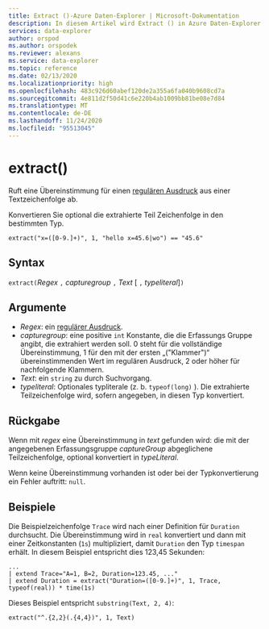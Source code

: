 ```yaml
---
title: Extract ()-Azure Daten-Explorer | Microsoft-Dokumentation
description: In diesem Artikel wird Extract () in Azure Daten-Explorer beschrieben.
services: data-explorer
author: orspod
ms.author: orspodek
ms.reviewer: alexans
ms.service: data-explorer
ms.topic: reference
ms.date: 02/13/2020
ms.localizationpriority: high
ms.openlocfilehash: 483c926d60abef120de2a355a6fa040b9608cd7a
ms.sourcegitcommit: 4e811d2f50d41c6e220b4ab1009bb81be08e7d84
ms.translationtype: MT
ms.contentlocale: de-DE
ms.lasthandoff: 11/24/2020
ms.locfileid: "95513045"
---
```

# <a name="extract"></a>extract()

Ruft eine Übereinstimmung für einen [regulären Ausdruck](./re2.md) aus einer Textzeichenfolge ab. 

Konvertieren Sie optional die extrahierte Teil Zeichenfolge in den bestimmten Typ.

```kusto
extract("x=([0-9.]+)", 1, "hello x=45.6|wo") == "45.6"
```

## <a name="syntax"></a>Syntax

`extract(`*Regex* `,` *capturegroup* `,` *Text* [ `,` *typeliteral*]`)`

## <a name="arguments"></a>Argumente

* *Regex*: ein [regulärer Ausdruck](./re2.md).
* *capturegroup*: eine positive `int` Konstante, die die Erfassungs Gruppe angibt, die extrahiert werden soll. 0 steht für die vollständige Übereinstimmung, 1 für den mit der ersten „("Klammer")“ übereinstimmenden Wert im regulären Ausdruck, 2 oder höher für nachfolgende Klammern.
* *Text*: ein `string` zu durch Suchvorgang.
* *typeliteral*: Optionales typliterale (z. b. `typeof(long)` ). Die extrahierte Teilzeichenfolge wird, sofern angegeben, in diesen Typ konvertiert. 

## <a name="returns"></a>Rückgabe

Wenn mit *regex* eine Übereinstimmung in *text* gefunden wird: die mit der angegebenen Erfassungsgruppe *captureGroup* abgeglichene Teilzeichenfolge, optional konvertiert in *typeLiteral*.

Wenn keine Übereinstimmung vorhanden ist oder bei der Typkonvertierung ein Fehler auftritt: `null`. 

## <a name="examples"></a>Beispiele

Die Beispielzeichenfolge `Trace` wird nach einer Definition für `Duration` durchsucht. Die Übereinstimmung wird in `real` konvertiert und dann mit einer Zeitkonstanten (`1s`) multipliziert, damit `Duration` den Typ `timespan` erhält. In diesem Beispiel entspricht dies 123,45 Sekunden:

```kusto
...
| extend Trace="A=1, B=2, Duration=123.45, ..."
| extend Duration = extract("Duration=([0-9.]+)", 1, Trace, typeof(real)) * time(1s) 
```

Dieses Beispiel entspricht `substring(Text, 2, 4)`:

```kusto
extract("^.{2,2}(.{4,4})", 1, Text)
```